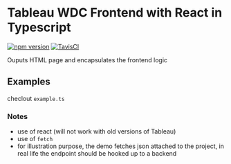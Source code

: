 # Tableau WDC Frontend with React in Typescript

[![npm version](https://badge.fury.io/js/%40nexys%2Ftableau-wdc-react.svg)](https://www.npmjs.com/package/@nexys/tableau-wdc-react)
[![TavisCI](https://travis-ci.com/Nexysweb/tableau-wdc-react.svg?branch=master)](https://travis-ci.com/github/Nexysweb/tableau-wdc-react)

Ouputs HTML page and encapsulates the frontend logic

## Examples

checlout `example.ts`

### Notes

* use of react (will not work with old versions of Tableau)
* use of `fetch`
* for illustration purpose, the demo fetches json attached to the project, in real life the endpoint should be hooked up to a backend